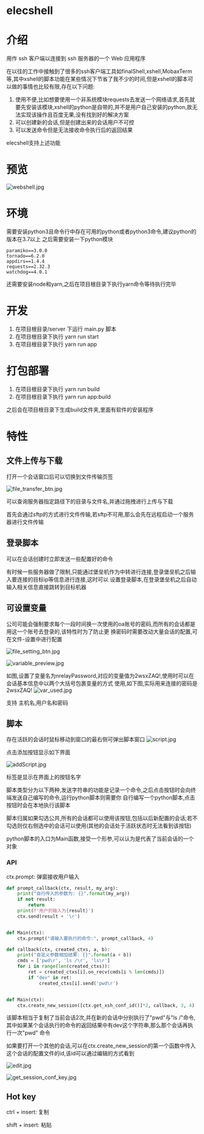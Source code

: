 # elecshell


# 介绍

用作 ssh 客户端以连接到 ssh 服务器的一个 Web 应用程序

在以往的工作中接触到了很多的ssh客户端工具如finalShell,xshell,MobaxTerm等,其中xshell的脚本功能在某些情况下节省了我不少的时间,但是xshell的脚本可以做的事情也比较有限,存在以下问题:
1. 使用不便,比如想要使用一个非系统模块requests去发送一个网络请求,首先就要先安装该模块,xshell的python是自带的,并不是用户自己安装的python,故无法实现该操作且百度无果,没有找到好的解决方案
2. 可以创建新的会话,但是创建出来的会话用户不可控
3. 可以发送命令但是无法接收命令执行后的返回结果

elecshell支持上述功能

# 预览

![webshell.jpg](./preview/zn/webshell.jpg)

# 环境
需要安装python3且命令行中存在可用的python或者python3命令,建议python的版本在3.7以上
之后需要安装一下python模块
```text
paramiko==3.0.0
tornado==6.2.0
appdirs==1.4.4
requests==2.32.3
watchdog==4.0.1
```

还需要安装node和yarn,之后在项目根目录下执行yarn命令等待执行完毕

# 开发
1. 在项目根目录/server 下运行 main.py 脚本
2. 在项目根目录下执行 yarn run start
3. 在项目根目录下执行 yarn run app

# 打包部署
1. 在项目根目录下执行 yarn run build
2. 在项目根目录下执行 yarn run app:build

之后会在项目根目录下生成build文件夹,里面有软件的安装程序

# 特性
## 文件上传与下载
打开一个会话窗口后可以切换到文件传输页签

![file_transfer_btn.jpg](./preview/zn/file_transfer_btn.jpg)

可以查询服务器指定路径下的目录与文件名,并通过拖拽进行上传与下载

首先会通过sftp的方式进行文件传输,若sftp不可用,那么会先在远程启动一个服务器进行文件传输

## 登录脚本
可以在会话创建时立即发送一些配置好的命令

有时候一些服务器做了限制,只能通过堡垒机作为中转进行连接,登录堡垒机之后输入要连接的目标ip等信息进行连接,这时可以
设置登录脚本,在登录堡垒机之后自动输入相关信息直接跳转到目标机器


## 可设置变量
公司可能会强制要求每个一段时间换一次使用的oa账号的密码,而所有的会话都是用这一个账号去登录的,该特性时为了防止更
换密码时需要改动大量会话的配置,可在文件-设置中进行配置

![file_setting_btn.jpg](./preview/zn/file_setting_btn.jpg)

![variable_preview.jpg](./preview/zn/variable_preview.jpg)

如图,设置了变量名为nrelayPassword,对应的变量值为2wsxZAQ!,使用时可以在会话基本信息中以两个大括号包裹变量的方式
使用,如下图,实际用来连接的密码是2wsxZAQ!
![var_used.jpg](./preview/zn/var_used.jpg)

支持 主机名,用户名和密码

## 脚本
存在活跃的会话时鼠标移动到窗口的最右侧可弹出脚本窗口
![script.jpg](./preview/zn/script.jpg)

点击添加按钮显示如下界面

![addScript.jpg](./preview/zn/addScript.jpg)

标签是显示在界面上的按钮名字

脚本类型分为以下两种,发送字符串的功能是记录一个命令,之后点击按钮时会向终端发送自己编写的命令,运行python脚本则需要你
自行编写一个python脚本,点击按钮时会在本地执行该脚本

脚本归属如果勾选公共,所有的会话都可以使用该按钮,包括以后新配置的会话;若不勾选则仅右侧选中的会话可以使用(其他的会话处于活跃状态时无法看到该按钮)

python脚本的入口为Main函数,接受一个形参,可以认为是代表了当前会话的一个对象

### API
ctx.prompt: 弹窗接收用户输入
```python
def prompt_callback(ctx, result, my_arg):
    print("自行传入的参数为: {}".format(my_arg))
    if not result:
        return
    print(f'用户的输入为{result}')
    ctx.send(result + '\r')


def Main(ctx):
    ctx.prompt("请输入要执行的命令:", prompt_callback, 4)
```

```python
def callback(ctx, created_ctxs, a, b):
    print("自定义参数相加结果: {}".format(a + b))
    cmds = ['pwd\r', 'ls /\r', 'ls\r']
    for i in range(len(created_ctxs)):
        ret = created_ctxs[i].on_recv(cmds[i % len(cmds)])
        if "dev" in ret:
            created_ctxs[i].send('pwd\r')


def Main(ctx):
    ctx.create_new_session([ctx.get_xsh_conf_id()]*2, callback, 3, 4)
```
该脚本相当于复制了当前会话2次,并在新的会话中分别执行了"pwd"与"ls /"命令,其中如果某个会话执行的命令的返回结果中有dev这个字符串,那么那个会话再执行一次"pwd" 命令

如果要打开一个其他的会话,可以在ctx.create_new_session的第一个函数中传入这个会话的配置文件的id,该id可以通过编辑的方式看到

![edit.jpg](./preview/zn/edit.jpg)

![get_session_conf_key.jpg](./preview/zn/get_session_conf_key.jpg)


## Hot key
ctrl + insert: 复制

shift + insert: 粘贴
